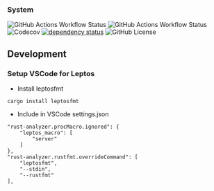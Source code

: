 ### System

![GitHub Actions Workflow Status](https://img.shields.io/github/actions/workflow/status/vrtl/system/build.yml?style=flat&logo=github&label=build)
![GitHub Actions Workflow Status](https://img.shields.io/github/actions/workflow/status/vrtl/system/clippy.yml?style=flat&logo=github&label=lints)
![Codecov](https://img.shields.io/codecov/c/github/vrtl/template?token=5WvQyfAGjE&style=flat&logo=codecov)
[![dependency status](https://deps.rs/repo/github/vrtl/system/status.svg?path=crates%2Fapp)](https://deps.rs/repo/github/vrtl/system?path=crates%2Fapp)
![GitHub License](https://img.shields.io/github/license/vrtl/system?style=flat&logo=apache)

## Development

### Setup VSCode for Leptos

- Install leptosfmt

`cargo install leptosfmt`

   - Include in VSCode settings.json

    "rust-analyzer.procMacro.ignored": {
        "leptos_macro": [
            "server"
        ]
    },
    "rust-analyzer.rustfmt.overrideCommand": [
        "leptosfmt",
        "--stdin",
        "--rustfmt"
    ],

